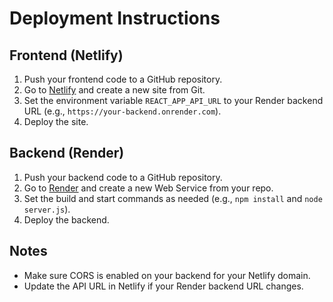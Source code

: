 # Deployment Instructions

## Frontend (Netlify)
1. Push your frontend code to a GitHub repository.
2. Go to [Netlify](https://app.netlify.com/) and create a new site from Git.
3. Set the environment variable `REACT_APP_API_URL` to your Render backend URL (e.g., `https://your-backend.onrender.com`).
4. Deploy the site.

## Backend (Render)
1. Push your backend code to a GitHub repository.
2. Go to [Render](https://dashboard.render.com/) and create a new Web Service from your repo.
3. Set the build and start commands as needed (e.g., `npm install` and `node server.js`).
4. Deploy the backend.

## Notes
- Make sure CORS is enabled on your backend for your Netlify domain.
- Update the API URL in Netlify if your Render backend URL changes. 